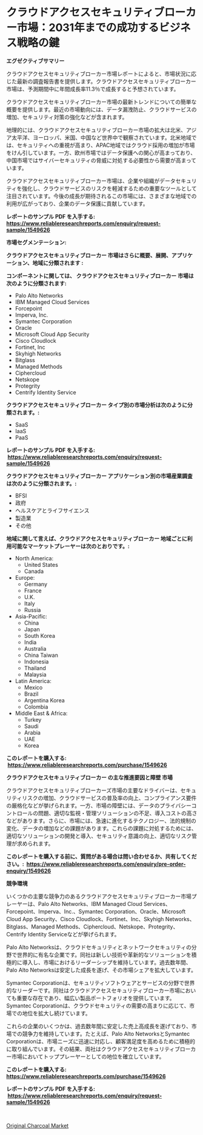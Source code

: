 <p><h1>クラウドアクセスセキュリティブローカー市場：2031年までの成功するビジネス戦略の鍵</h1></p><p><strong>エグゼクティブサマリー</strong></p>
<p><p>クラウドアクセスセキュリティブローカー市場レポートによると、市場状況に応じた最新の調査報告書を提供します。クラウドアクセスセキュリティブローカー市場は、予測期間中に年間成長率11.3％で成長すると予想されています。</p><p>クラウドアクセスセキュリティブローカー市場の最新トレンドについての簡単な概要を提供します。最近の市場動向には、データ漏洩防止、クラウドサービスの増加、セキュリティ対策の強化などが含まれます。</p><p>地理的には、クラウドアクセスセキュリティブローカー市場の拡大は北米、アジア太平洋、ヨーロッパ、米国、中国など世界中で観察されています。北米地域では、セキュリティへの重視が高まり、APAC地域ではクラウド採用の増加が市場をけん引しています。一方、欧州市場ではデータ保護への関心が高まっており、中国市場ではサイバーセキュリティの脅威に対処する必要性から需要が高まっています。</p><p>クラウドアクセスセキュリティブローカー市場は、企業や組織がデータセキュリティを強化し、クラウドサービスのリスクを軽減するための重要なツールとして注目されています。今後の成長が期待されるこの市場には、さまざまな地域での利用が広がっており、企業のデータ保護に貢献しています。</p></p>
<p><strong>レポートのサンプル PDF を入手する: <a href="https://www.reliableresearchreports.com/enquiry/request-sample/1549626">https://www.reliableresearchreports.com/enquiry/request-sample/1549626</a></strong></p>
<p><strong>市場セグメンテーション:</strong></p>
<p><strong> クラウドアクセスセキュリティブローカー 市場はさらに概要、展開、アプリケーション、地域に分類されます :</strong></p>
<p><strong>コンポーネントに関しては、 クラウドアクセスセキュリティブローカー 市場は次のように分類されます: &nbsp;</strong></p>
<p><ul><li>Palo Alto Networks</li><li>IBM Managed Cloud Services</li><li>Forcepoint</li><li>Imperva, Inc.</li><li>Symantec Corporation</li><li>Oracle</li><li>Microsoft Cloud App Security</li><li>Cisco Cloudlock</li><li>Fortinet, Inc</li><li>Skyhigh Networks</li><li>Bitglass</li><li>Managed Methods</li><li>Ciphercloud</li><li>Netskope</li><li>Protegrity</li><li>Centrify Identity Service</li></ul></p>
<p><strong> クラウドアクセスセキュリティブローカー タイプ別の市場分析は次のように分類されます。:</strong></p>
<p><ul><li>SaaS</li><li>IaaS</li><li>PaaS</li></ul></p>
<p><strong>レポートのサンプル PDF を入手する: &nbsp;<a href="https://www.reliableresearchreports.com/enquiry/request-sample/1549626">https://www.reliableresearchreports.com/enquiry/request-sample/1549626</a></strong></p>
<p><strong> クラウドアクセスセキュリティブローカー アプリケーション別の市場産業調査は次のように分類されます。:</strong></p>
<p><ul><li>BFSI</li><li>政府</li><li>ヘルスケアとライフサイエンス</li><li>製造業</li><li>その他</li></ul></p>
<p><strong>地域に関して言えば、クラウドアクセスセキュリティブローカー 地域ごとに利用可能なマーケットプレーヤーは次のとおりです。:</strong></p>
<p><ul>
    <li>
        North America:
        <ul>
            <li>United States</li>
            <li>Canada</li>
        </ul>
    </li>
    <li>
        Europe:
        <ul>
            <li>Germany</li>
            <li>France</li>
            <li>U.K.</li>
            <li>Italy</li>
            <li>Russia</li>
        </ul>
    </li>
    <li>
        Asia-Pacific:
        <ul>
            <li>China</li>
            <li>Japan</li>
            <li>South Korea</li>
            <li>India</li>
            <li>Australia</li>
            <li>China Taiwan</li>
            <li>Indonesia</li>
            <li>Thailand</li>
            <li>Malaysia</li>
        </ul>
    </li>
    <li>
        Latin America:
        <ul>
            <li>Mexico</li>
            <li>Brazil</li>
            <li>Argentina Korea</li>
            <li>Colombia</li>
        </ul>
    </li>
    <li>
        Middle East & Africa:
        <ul>
            <li>Turkey</li>
            <li>Saudi</li>
            <li>Arabia</li>
            <li>UAE</li>
            <li>Korea</li>
        </ul>
    </li>
    </ul></p>
<p><strong>このレポートを購入する: &nbsp;<a href="https://www.reliableresearchreports.com/purchase/1549626">https://www.reliableresearchreports.com/purchase/1549626</a></strong></p>
<p><strong>クラウドアクセスセキュリティブローカー の主な推進要因と障壁 市場</strong></p>
<p><p>クラウドアクセスセキュリティブローカーズ市場の主要なドライバーは、セキュリティリスクの増加、クラウドサービスの普及率の向上、コンプライアンス要件の厳格化などが挙げられます。一方、市場の障壁には、データのプライバシーコントロールの問題、適切な監視・管理ソリューションの不足、導入コストの高さなどがあります。さらに、市場には、急速に進化するテクノロジー、法的規制の変化、データの増加などの課題があります。これらの課題に対処するためには、適切なソリューションの開発と導入、セキュリティ意識の向上、適切なリスク管理が求められます。</p></p>
<p><strong>このレポートを購入する前に、質問がある場合は問い合わせるか、共有してください。:&nbsp; <a href="https://www.reliableresearchreports.com/enquiry/pre-order-enquiry/1549626">https://www.reliableresearchreports.com/enquiry/pre-order-enquiry/1549626</a></strong></p>
<p><strong>競争環境</strong></p>
<p><p>いくつかの主要な競争力のあるクラウドアクセスセキュリティブローカー市場プレーヤーは、Palo Alto Networks、IBM Managed Cloud Services、Forcepoint、Imperva、Inc.、Symantec Corporation、Oracle、Microsoft Cloud App Security、Cisco Cloudlock、Fortinet、Inc、Skyhigh Networks、Bitglass、Managed Methods、Ciphercloud、Netskope、Protegrity、Centrify Identity Serviceなどが挙げられます。</p><p>Palo Alto Networksは、クラウドセキュリティとネットワークセキュリティの分野で世界的に有名な企業です。同社は新しい技術や革新的なソリューションを積極的に導入し、市場におけるリーダーシップを維持しています。過去数年間、Palo Alto Networksは安定した成長を遂げ、その市場シェアを拡大しています。</p><p>Symantec Corporationは、セキュリティソフトウェアとサービスの分野で世界的なリーダーです。同社はクラウドアクセスセキュリティブローカー市場においても重要な存在であり、幅広い製品ポートフォリオを提供しています。Symantec Corporationは、クラウドセキュリティの需要の高まりに応じて、市場での地位を拡大し続けています。</p><p>これらの企業のいくつかは、過去数年間に安定した売上高成長を遂げており、市場での競争力を維持しています。たとえば、Palo Alto NetworksとSymantec Corporationは、市場ニーズに迅速に対応し、顧客満足度を高めるために積極的に取り組んでいます。その結果、両社はクラウドアクセスセキュリティブローカー市場においてトッププレーヤーとしての地位を確立しています。</p></p>
<p><strong>このレポートを購入する: &nbsp; <a href="https://www.reliableresearchreports.com/purchase/1549626">https://www.reliableresearchreports.com/purchase/1549626</a></strong></p>
<p><strong>レポートのサンプル PDF を入手する: &nbsp;<a href="https://www.reliableresearchreports.com/enquiry/request-sample/1549626">https://www.reliableresearchreports.com/enquiry/request-sample/1549626</a></strong><strong></strong></p>
<p>&nbsp;</p>
<p><p><a href="https://carnation-joke-41f.notion.site/Decoding-the-Original-Charcoal-Market-A-Deep-Dive-into-the-Latest-Market-Trends-Market-Segmentatio-2c85edbb6fec442885d28d76f4a98216">Original Charcoal Market</a></p></p>